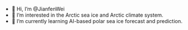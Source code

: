 - 👋 Hi, I’m @JianfenWei
- 👀 I’m interested in the Arctic sea ice and Arctic climate system.
- 🌱 I’m currently learning AI-based polar sea ice forecast and prediction.

<!---
JianfenWei/JianfenWei is a ✨ special ✨ repository because its `README.md` (this file) appears on your GitHub profile.
You can click the Preview link to take a look at your changes.
--->
